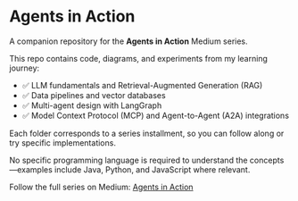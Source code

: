 # Agents in Action

A companion repository for the **Agents in Action** Medium series.

This repo contains code, diagrams, and experiments from my learning journey:
- ✅ LLM fundamentals and Retrieval-Augmented Generation (RAG)
- ✅ Data pipelines and vector databases
- ✅ Multi-agent design with LangGraph
- ✅ Model Context Protocol (MCP) and Agent-to-Agent (A2A) integrations

Each folder corresponds to a series installment, so you can follow along or try specific implementations.

No specific programming language is required to understand the concepts—examples include Java, Python, and JavaScript where relevant.

Follow the full series on Medium: [Agents in Action](https://medium.com/technology-hits/agents-in-action-a-new-learning-series-on-building-context-aware-ai-6d5c008f19ca)
